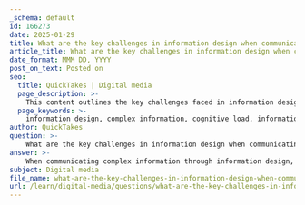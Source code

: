 ```yaml
---
_schema: default
id: 166273
date: 2025-01-29
title: What are the key challenges in information design when communicating complex information?
article_title: What are the key challenges in information design when communicating complex information?
date_format: MMM DD, YYYY
post_on_text: Posted on
seo:
  title: QuickTakes | Digital media
  page_description: >-
    This content outlines the key challenges faced in information design when communicating complex information, including managing cognitive load, preventing information overload, maintaining clarity and graphical integrity, understanding audience needs, balancing aesthetics with functionality, considering cultural context, and adapting to technological constraints.
  page_keywords: >-
    information design, complex information, cognitive load, information overload, clarity, graphical integrity, audience understanding, aesthetics, cultural context, technological constraints
author: QuickTakes
question: >-
    What are the key challenges in information design when communicating complex information?
answer: >-
    When communicating complex information through information design, several key challenges arise that can hinder effective understanding and engagement. Here are the primary challenges:\n\n1. **Cognitive Load**: One of the most significant challenges is managing cognitive load, which refers to the mental effort required to process information. Complex data can overwhelm the audience if not presented clearly. Information designers must strive to reduce cognitive load by simplifying visuals and minimizing unnecessary details, allowing viewers to focus on the essential elements.\n\n2. **Information Overload**: In a data-rich environment, the risk of information overload is high. Designers must carefully curate the information presented to avoid overwhelming the audience with too much data at once. This involves selecting the most relevant data points and presenting them in a way that is digestible.\n\n3. **Clarity and Efficiency**: Achieving clarity while maintaining efficiency in communication is crucial. The visuals must convey the intended message quickly and clearly, requiring designers to choose the right type of visual representation (e.g., charts, graphs, infographics) that best suits the data being presented. The goal is to ensure that the audience can grasp the key points with minimal mental effort.\n\n4. **Graphical Integrity**: Maintaining graphical integrity is essential to avoid misleading the audience. Poorly designed infographics can distort data and lead to misinterpretation. Designers must ensure that the visual representation accurately reflects the underlying data and does not exaggerate or downplay important trends.\n\n5. **Audience Understanding**: Different audiences have varying levels of familiarity with the subject matter. Information designers must consider the target audience's background and knowledge when creating visuals. This may involve using simpler language, avoiding jargon, or providing context to ensure that the information is accessible to all viewers.\n\n6. **Balancing Aesthetics and Functionality**: While aesthetics play a vital role in engaging the audience, they should not come at the expense of functionality. Designers must strike a balance between creating visually appealing graphics and ensuring that these visuals effectively communicate the intended message.\n\n7. **Cultural Context**: Cultural differences can influence how information is perceived. Designers need to be aware of cultural contexts and norms that may affect the interpretation of visuals. This includes color symbolism, layout preferences, and the use of imagery.\n\n8. **Technological Constraints**: The tools and platforms used for information design can also pose challenges. Designers must be adept at using various software and technologies to create effective visuals, which may require ongoing learning and adaptation to new tools.\n\nIn summary, the key challenges in information design when communicating complex information include managing cognitive load, preventing information overload, ensuring clarity and efficiency, maintaining graphical integrity, understanding the audience, balancing aesthetics with functionality, considering cultural context, and navigating technological constraints. Addressing these challenges is essential for creating effective and engaging visual communications that enhance understanding.
subject: Digital media
file_name: what-are-the-key-challenges-in-information-design-when-communicating-complex-information.md
url: /learn/digital-media/questions/what-are-the-key-challenges-in-information-design-when-communicating-complex-information
---
```


&nbsp;